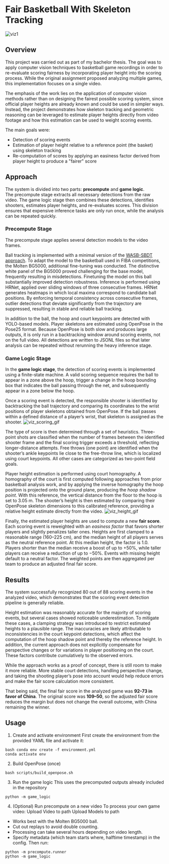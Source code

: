 # Fair Basketball With Skeleton Tracking
![viz1](https://github.com/user-attachments/assets/c767902e-7a83-4688-abe2-a12e216668da)
## Overview
This project was carried out as part of my bachelor thesis.  The goal was to apply computer vision techniques to basketball game recordings in order to re-evaluate scoring fairness by incorporating player height into the scoring process. While the original assignment proposed analyzing multiple games, this implementation focuses on a single video.

The emphasis of the work lies on the application of computer vision methods rather than on designing the fairest possible scoring system, since official player heights are already known and could be used in simpler ways. Instead, the project demonstrates how skeleton tracking and geometric reasoning can be leveraged to estimate player heights directly from video footage and how this estimation can be used to weight scoring events.

The main goals were:
- Detection of scoring events  
- Estimation of player height relative to a reference point (the basket) using skeleton tracking  
- Re-computation of scores by applying an easiness factor derived from player height to produce a "fairer" score 

## Approach
The system is divided into two parts: **precompute** and **game logic**.  
The precompute stage extracts all necessary detections from the raw video. The game logic stage then combines these detections, identifies shooters, estimates player heights, and re-evaluates scores. This division ensures that expensive inference tasks are only run once, while the analysis can be repeated quickly.

### Precompute Stage
The precompute stage applies several detection models to the video frames.

Ball tracking is implemented with a minimal version of the [WASB-SBDT approach](https://github.com/nttcom/WASB-SBDT). To adapt the model to the basketball used in FIBA competitions, the Molten BG5000, additional fine-tuning was conducted. The distinctive white panel of the BG5000 proved challenging for the base model, frequently resulting in misdetections. Finetuning the model on this ball substantially improved detection robustness. Inference is performed using HRNet, applied over sliding windows of three consecutive frames. HRNet generates heatmaps in which local maxima correspond to candidate ball positions. By enforcing temporal consistency across consecutive frames, outlier detections that deviate significantly from the trajectory are suppressed, resulting in stable and reliable ball tracking.

In addition to the ball, the hoop and court keypoints are detected with YOLO-based models. Player skeletons are estimated using OpenPose in the Pose25 format. Because OpenPose is both slow and produces large outputs, it is only run in a backtracking window around scoring events, not on the full video. All detections are written to JSONL files so that later analysis can be repeated without rerunning the heavy inference stage.

### Game Logic Stage
In the **game logic stage**, the detection of scoring events is implemented using a finite-state machine. A valid scoring sequence requires the ball to appear in a zone above the hoop, trigger a change in the hoop bounding box that indicates the ball passing through the net, and subsequently appear in a zone below the hoop.

Once a scoring event is detected, the responsible shooter is identified by backtracking the ball trajectory and comparing its coordinates to the wrist positions of player skeletons obtained from OpenPose. If the ball passes within a defined distance of a player’s wrist, that skeleton is assigned as the shooter.
![viz_scoring_gif](https://github.com/user-attachments/assets/6723b138-4813-4872-a18d-65adf020912d)

The type of score is then determined through a set of heuristics. Three-point shots are classified when the number of frames between the identified shooter frame and the final scoring trigger exceeds a threshold, reflecting longer-distance attempts. Free throws (one point) are identified when the shooter’s ankle keypoints lie close to the free-throw line, which is localized using court keypoints. All other cases are categorized as two-point field goals.

Player height estimation is performed using court homography. A homography of the court is first computed following approaches from prior basketball analysis work, and by applying the inverse homography the hoop position is projected onto the ground plane, producing the _hoop shadow point_. With this reference, the vertical distance from the floor to the hoop is set to 3.05 m. The shooter’s height is then estimated by comparing their OpenPose skeleton dimensions to this calibrated reference, providing a relative height estimate directly from the video.
![viz_height_gif](https://github.com/user-attachments/assets/1b2de49f-b09f-45ec-8d8a-65c0fcf662a6)

Finally, the estimated player heights are used to compute a new **fair score**. Each scoring event is reweighted with an _easiness factor_ that favors shorter players and slightly penalizes taller ones. Heights are first clamped to a reasonable range (160–225 cm), and the median height of all players serves as the neutral reference point. At this median height, the factor is 1.0. Players shorter than the median receive a boost of up to +50%, while taller players can receive a reduction of up to −50%. Events with missing height default to a neutral factor. The weighted points are then aggregated per team to produce an adjusted final fair score.

## Results
The system successfully recognized 80 out of 88 scoring events in the analyzed video, which demonstrates that the scoring event detection pipeline is generally reliable.  

Height estimation was reasonably accurate for the majority of scoring events, but several cases showed noticeable underestimation. To mitigate these cases, a clamping strategy was introduced to restrict estimated heights to a plausible range. The inaccuracies are likely attributable to inconsistencies in the court keypoint detections, which affect the computation of the hoop shadow point and thereby the reference height. In addition, the current approach does not explicitly compensate for perspective changes or for variations in player positioning on the court. These factors contribute cumulatively to the observed errors. 

While the approach works as a proof of concept, there is still room to make it more reliable. More stable court detections, handling perspective change, and taking the shooting player’s pose into account would help reduce errors and make the fair score calculation more consistent.

That being said, the final fair score in the analyzed game was **92–73 in favor of China**. The original score was **109–50**, so the adjusted fair score reduces the margin but does not change the overall outcome, with China remaining the winner.

## Usage

1. Create and activate environment First create the environment from the provided YAML file and activate it:
```
bash conda env create -f environment.yml
conda activate env
```
2. Build OpenPose (once)
```
bash scripts/build_openpose.sh
```
3. Run the game logic
This uses the precomputed outputs already included in the repository
```
python -m game_logic
```
4. (Optional) Run precompute on a new video
To process your own game video:
Upload Video to path
Upload Models to path
- Works best with the Molten BG5000 ball.
- Cut out replays to avoid double counting.
- Processing can take several hours depending on video length.
- Specify metadata (which team starts where, halftime timestamp) in the config.
Then run:
```
python -m precompute.runner
python -m game_logic
```

